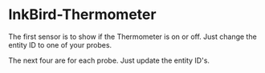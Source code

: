 # InkBird-Thermometer

 The first sensor is to show if the Thermometer is on or off. Just change the entity ID to one of your probes.
 
 The next four are for each probe. Just update the entity ID's.
